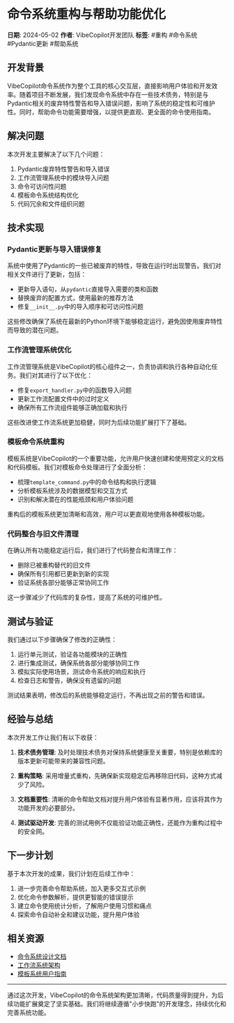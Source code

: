 # 命令系统重构与帮助功能优化

**日期**: 2024-05-02
**作者**: VibeCopilot开发团队
**标签**: #重构 #命令系统 #Pydantic更新 #帮助系统

## 开发背景

VibeCopilot命令系统作为整个工具的核心交互层，直接影响用户体验和开发效率。随着项目不断发展，我们发现命令系统中存在一些技术债务，特别是与Pydantic相关的废弃特性警告和导入错误问题，影响了系统的稳定性和可维护性。同时，帮助命令功能需要增强，以提供更直观、更全面的命令使用指南。

## 解决问题

本次开发主要解决了以下几个问题：

1. Pydantic废弃特性警告和导入错误
2. 工作流管理系统中的模块导入问题
3. 命令可访问性问题
4. 模板命令系统结构优化
5. 代码冗余和文件组织问题

## 技术实现

### Pydantic更新与导入错误修复

系统中使用了Pydantic的一些已被废弃的特性，导致在运行时出现警告。我们对相关文件进行了更新，包括：

- 更新导入语句，从`pydantic`直接导入需要的类和函数
- 替换废弃的配置方式，使用最新的推荐方法
- 修复`__init__.py`中的导入顺序和可访问性问题

这些修改确保了系统在最新的Python环境下能够稳定运行，避免因使用废弃特性而导致的潜在问题。

### 工作流管理系统优化

工作流管理系统是VibeCopilot的核心组件之一，负责协调和执行各种自动化任务。我们对其进行了以下优化：

- 修复`export_handler.py`中的函数导入问题
- 更新工作流配置文件中的过时定义
- 确保所有工作流组件能够正确加载和执行

这些改进使工作流系统更加稳健，同时为后续功能扩展打下了基础。

### 模板命令系统重构

模板系统是VibeCopilot的一个重要功能，允许用户快速创建和使用预定义的文档和代码模板。我们对模板命令处理进行了全面分析：

- 梳理`template_command.py`中的命令结构和执行逻辑
- 分析模板系统涉及的数据模型和交互方式
- 识别和解决潜在的性能瓶颈和用户体验问题

重构后的模板系统更加清晰和高效，用户可以更直观地使用各种模板功能。

### 代码整合与旧文件清理

在确认所有功能稳定运行后，我们进行了代码整合和清理工作：

- 删除已被重构替代的旧文件
- 确保所有引用都已更新到新的实现
- 验证系统各部分能够正常协同工作

这一步骤减少了代码库的复杂性，提高了系统的可维护性。

## 测试与验证

我们通过以下步骤确保了修改的正确性：

1. 运行单元测试，验证各功能模块的正确性
2. 进行集成测试，确保系统各部分能够协同工作
3. 模拟实际使用场景，测试命令系统的响应和执行
4. 检查日志和警告，确保没有遗留的问题

测试结果表明，修改后的系统能够稳定运行，不再出现之前的警告和错误。

## 经验与总结

本次开发工作让我们有以下收获：

1. **技术债务管理**: 及时处理技术债务对保持系统健康至关重要，特别是依赖库的版本更新可能带来的兼容性问题。

2. **重构策略**: 采用增量式重构，先确保新实现稳定后再移除旧代码，这种方式减少了风险。

3. **文档重要性**: 清晰的命令帮助文档对提升用户体验有显著作用，应该将其作为功能开发的必要部分。

4. **测试驱动开发**: 完善的测试用例不仅能验证功能正确性，还能作为重构过程中的安全网。

## 下一步计划

基于本次开发的成果，我们计划在后续工作中：

1. 进一步完善命令帮助系统，加入更多交互式示例
2. 优化命令参数解析，提供更智能的错误提示
3. 建立命令使用统计分析，了解用户使用习惯和痛点
4. 探索命令自动补全和建议功能，提升用户体验

## 相关资源

- [命令系统设计文档](/docs/dev/command-system.md)
- [工作流系统架构](/docs/dev/workflow.md)
- [模板系统用户指南](/docs/user/template-system.md)

---

通过这次开发，VibeCopilot的命令系统架构更加清晰，代码质量得到提升，为后续功能扩展奠定了坚实基础。我们将继续遵循"小步快跑"的开发理念，持续优化和完善系统功能。
